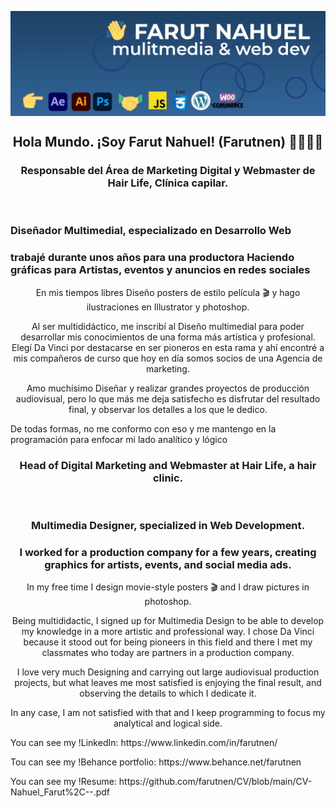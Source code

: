 
<p align="center" width="300">
   <img align="center"  src="https://raw.githubusercontent.com/farutnen/assets/main/portada_.jpg" />
   <h2 align="center">Hola Mundo. ¡Soy Farut Nahuel! (Farutnen) 👋👨🏻‍💻</h2>
</p>
 <h3 align="center"> Responsable del Área de Marketing Digital y Webmaster de Hair Life, Clínica capilar.</h3>
 <br>
 
<h3 aling="center">Diseñador Multimedial, especializado en Desarrollo Web</h3>
<h3 aling="center">trabajé durante unos años para una productora Haciendo gráficas para Artistas, eventos y anuncios en redes sociales</h3>
<p align="center">En mis tiempos libres Diseño posters de estilo película 🎬 y hago ilustraciones en Illustrator y photoshop. </p>
<p align="center">Al ser multididáctico, me inscribí al Diseño multimedial para poder desarrollar mis conocimientos de una forma más artística y profesional. Elegí Da Vinci por destacarse en ser pioneros en esta rama y ahí encontré a mis compañeros de curso que hoy en día somos socios de una Agencia de marketing.</p>
<p align="center">Amo muchísimo Diseñar y realizar grandes proyectos de producción audiovisual, pero lo que más me deja satisfecho es disfrutar del resultado final, y observar los detalles a los que le dedico.</p>
<p aling="center"> De todas formas, no me conformo con eso y me mantengo en la programación para enfocar mi lado analítico y lógico</p>

 <h3 align="center">Head of Digital Marketing and Webmaster at Hair Life, a hair clinic. </h3>
 <br>
 <h3 align="center">Multimedia Designer, specialized in Web Development.</h3>
 <h3 align="center">I worked for a production company for a few years, creating graphics for artists, events, and social media ads.</h3>
<p align="center">In my free time I design movie-style posters 🎬 and I draw pictures in photoshop. </p>
<p align="center">Being multididactic, I signed up for Multimedia Design to be able to develop my knowledge in a more artistic and professional way. I chose Da Vinci because it stood out for being pioneers in this field and there I met my classmates who today are partners in a production company.</p>
<p align="center">I love very much Designing and carrying out large audiovisual production projects, but what leaves me most satisfied is enjoying the final result, and observing the details to which I dedicate it.</p>
<p align="center">In any case, I am not satisfied with that and I keep programming to focus my analytical and logical side.</p>

<p aling="center">You can see my !LinkedIn: https://www.linkedin.com/in/farutnen/ </p>

<p aling="center">Tou can see my !Behance portfolio: https://www.behance.net/farutnen </p> 

<p aling="center">You can see my !Resume: https://github.com/farutnen/CV/blob/main/CV-Nahuel_Farut%2C--.pdf </p>



<!--
**farutnen/farutnen** is a ✨ _special_ ✨ repository because its `README.md` (this file) appears on your GitHub profile.

Here are some ideas to get you started:

- 🔭 I’m currently working on ...
- 🌱 I’m currently learning ...
- 👯 I’m looking to collaborate on ...
- 🤔 I’m looking for help with ...
- 💬 Ask me about ...
- 📫 How to reach me: ...
- 😄 Pronouns: ...
- ⚡ Fun fact: ...
-->

